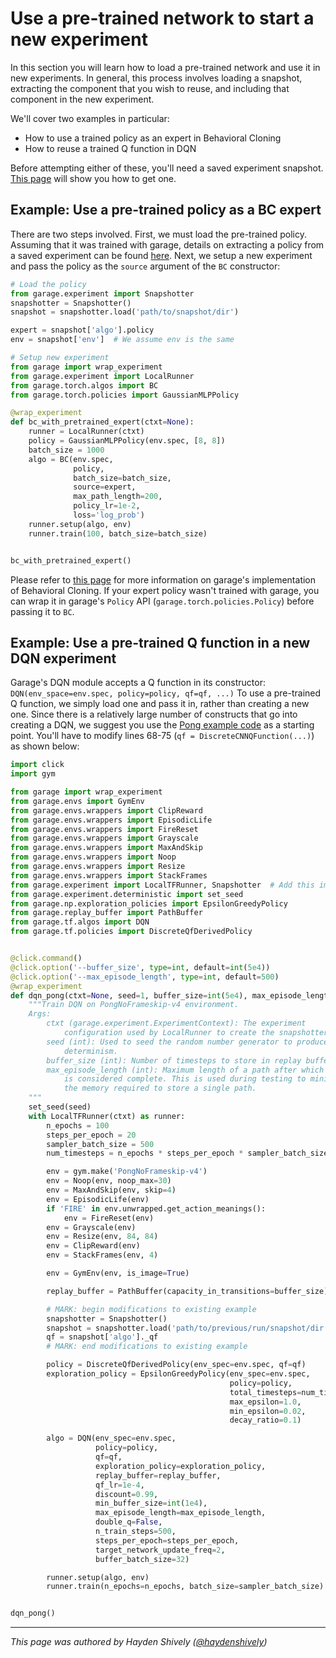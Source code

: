 # Use a pre-trained network to start a new experiment

In this section you will learn how to load a pre-trained network and use it in
new experiments. In general, this process involves loading a snapshot, extracting
the component that you wish to reuse, and including that component in the new
experiment.

We'll cover two examples in particular:

- How to use a trained policy as an expert in Behavioral Cloning
- How to reuse a trained Q function in DQN

Before attempting either of these, you'll need a saved experiment snapshot. [This page](https://garage.readthedocs.io/en/latest/user/save_load_resume_exp.html)
will show you how to get one.

## Example: Use a pre-trained policy as a BC expert

There are two steps involved. First, we must load the pre-trained policy. Assuming
that it was trained with garage, details on extracting a policy from a saved experiment
can be found [here](https://garage.readthedocs.io/en/latest/user/reuse_garage_policy.html).
Next, we setup a new experiment and pass the policy as the `source` argument of
the `BC` constructor:

```python
# Load the policy
from garage.experiment import Snapshotter
snapshotter = Snapshotter()
snapshot = snapshotter.load('path/to/snapshot/dir')

expert = snapshot['algo'].policy
env = snapshot['env']  # We assume env is the same

# Setup new experiment
from garage import wrap_experiment
from garage.experiment import LocalRunner
from garage.torch.algos import BC
from garage.torch.policies import GaussianMLPPolicy

@wrap_experiment
def bc_with_pretrained_expert(ctxt=None):
    runner = LocalRunner(ctxt)
    policy = GaussianMLPPolicy(env.spec, [8, 8])
    batch_size = 1000
    algo = BC(env.spec,
              policy,
              batch_size=batch_size,
              source=expert,
              max_path_length=200,
              policy_lr=1e-2,
              loss='log_prob')
    runner.setup(algo, env)
    runner.train(100, batch_size=batch_size)


bc_with_pretrained_expert()
```

Please refer to [this page](https://garage.readthedocs.io/en/latest/user/algo_bc.html)
for more information on garage's implementation of Behavioral Cloning. If your expert
policy wasn't trained with garage, you can wrap it in garage's `Policy` API
(`garage.torch.policies.Policy`) before passing it to `BC`.

## Example: Use a pre-trained Q function in a new DQN experiment

Garage's DQN module accepts a Q function in its constructor: `DQN(env_space=env.spec, policy=policy, qf=qf, ...)`
To use a pre-trained Q function, we simply load one and pass it in, rather than
creating a new one. Since there is a relatively large number of constructs that
go into creating a DQN, we suggest you use the [Pong example code](https://github.com/rlworkgroup/garage/blob/master/examples/tf/dqn_pong.py)
as a starting point. You'll have to modify lines 68-75 (`qf = DiscreteCNNQFunction(...)`)
as shown below:

```python
import click
import gym

from garage import wrap_experiment
from garage.envs import GymEnv
from garage.envs.wrappers import ClipReward
from garage.envs.wrappers import EpisodicLife
from garage.envs.wrappers import FireReset
from garage.envs.wrappers import Grayscale
from garage.envs.wrappers import MaxAndSkip
from garage.envs.wrappers import Noop
from garage.envs.wrappers import Resize
from garage.envs.wrappers import StackFrames
from garage.experiment import LocalTFRunner, Snapshotter  # Add this import!
from garage.experiment.deterministic import set_seed
from garage.np.exploration_policies import EpsilonGreedyPolicy
from garage.replay_buffer import PathBuffer
from garage.tf.algos import DQN
from garage.tf.policies import DiscreteQfDerivedPolicy


@click.command()
@click.option('--buffer_size', type=int, default=int(5e4))
@click.option('--max_episode_length', type=int, default=500)
@wrap_experiment
def dqn_pong(ctxt=None, seed=1, buffer_size=int(5e4), max_episode_length=500):
    """Train DQN on PongNoFrameskip-v4 environment.
    Args:
        ctxt (garage.experiment.ExperimentContext): The experiment
            configuration used by LocalRunner to create the snapshotter.
        seed (int): Used to seed the random number generator to produce
            determinism.
        buffer_size (int): Number of timesteps to store in replay buffer.
        max_episode_length (int): Maximum length of a path after which a path
            is considered complete. This is used during testing to minimize
            the memory required to store a single path.
    """
    set_seed(seed)
    with LocalTFRunner(ctxt) as runner:
        n_epochs = 100
        steps_per_epoch = 20
        sampler_batch_size = 500
        num_timesteps = n_epochs * steps_per_epoch * sampler_batch_size

        env = gym.make('PongNoFrameskip-v4')
        env = Noop(env, noop_max=30)
        env = MaxAndSkip(env, skip=4)
        env = EpisodicLife(env)
        if 'FIRE' in env.unwrapped.get_action_meanings():
            env = FireReset(env)
        env = Grayscale(env)
        env = Resize(env, 84, 84)
        env = ClipReward(env)
        env = StackFrames(env, 4)

        env = GymEnv(env, is_image=True)

        replay_buffer = PathBuffer(capacity_in_transitions=buffer_size)

        # MARK: begin modifications to existing example
        snapshotter = Snapshotter()
        snapshot = snapshotter.load('path/to/previous/run/snapshot/dir')
        qf = snapshot['algo']._qf
        # MARK: end modifications to existing example

        policy = DiscreteQfDerivedPolicy(env_spec=env.spec, qf=qf)
        exploration_policy = EpsilonGreedyPolicy(env_spec=env.spec,
                                                 policy=policy,
                                                 total_timesteps=num_timesteps,
                                                 max_epsilon=1.0,
                                                 min_epsilon=0.02,
                                                 decay_ratio=0.1)

        algo = DQN(env_spec=env.spec,
                   policy=policy,
                   qf=qf,
                   exploration_policy=exploration_policy,
                   replay_buffer=replay_buffer,
                   qf_lr=1e-4,
                   discount=0.99,
                   min_buffer_size=int(1e4),
                   max_episode_length=max_episode_length,
                   double_q=False,
                   n_train_steps=500,
                   steps_per_epoch=steps_per_epoch,
                   target_network_update_freq=2,
                   buffer_batch_size=32)

        runner.setup(algo, env)
        runner.train(n_epochs=n_epochs, batch_size=sampler_batch_size)


dqn_pong()
```

----

_This page was authored by Hayden Shively
([@haydenshively](https://github.com/haydenshively))_
